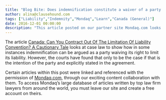 ```yaml
---
title: "Blog Bite: Does indemnification constitute a waiver of a party's right to place limitations on their liability?"
author: alina@clausehound.com
tags: ["Liability","Indemnity","Mondaq","Learn","Canada (General)"]
date: 2016-12-01 00:00:00
description: "This article posted on our partner site Mondaq.com looks at case law to show how in some instances indemnification can be argued as a party waiving its right to limit its liability."
---
```


The article [Canada: Can You Contract Out Of The Limitation Of Liability Convention? A Cautionary Tale](http://www.mondaq.com/canada/x/549384/Marine+Shipping/Can+you+contract+out+of+the+Limitation+of+Liability+Convention+A+cautionary+tale) looks at case law to show how in some instances indemnification can be argued as a party waiving its right to limit its liability. However, the courts have found that only to be the case if that is the intention of the party and explicitly stated in the agreement.

Certain articles within this post were linked and referenced with the permission of [Mondaq.com](https://www.mondaq.com/?clear=true), through our exciting content collaboration with them.  To access Mondaq’s large database of articles written by top law firm lawyers from around the world, you must leave our site and create a free account on theirs.
